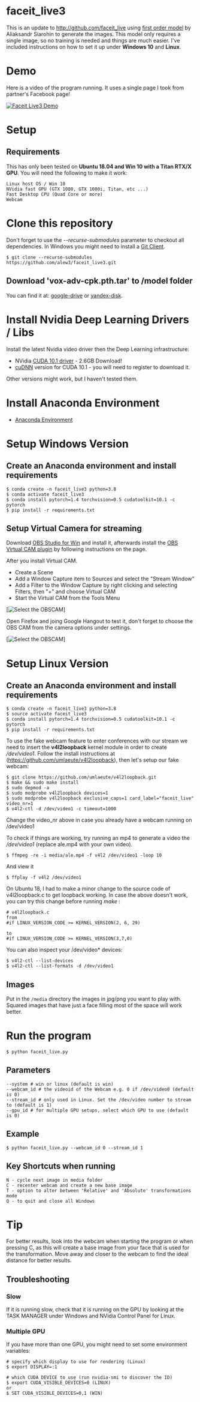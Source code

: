 # faceit_live3
This is an update to http://github.com/faceit_live using [first order model](https://github.com/AliaksandrSiarohin/first-order-model) by Aliaksandr Siarohin to generate the images. This model only requires a single image, so no training is needed and things are much easier. I've included instructions on how to set it up under **Windows 10** and **Linux**.

# Demo

Here is a video of the program running. It uses a single page I took from partner's Facebook page!

[![Faceit Live3 Demo](https://raw.githubusercontent.com/alew3/faceit_live3/master/docs/demo.png)](https://www.youtube.com/watch?v=NDJ72v1uKpw)


# Setup

## Requirements
This has only been tested on **Ubuntu 18.04 and Win 10 with a Titan RTX/X GPU**.
You will need the following to make it work:

    Linux host OS / Win 10
    NVidia fast GPU (GTX 1080, GTX 1080i, Titan, etc ...)
    Fast Desktop CPU (Quad Core or more)
    Webcam

# Clone this repository
Don't forget to use the *--recurse-submodules* parameter to checkout all dependencies. In Windows you might need to install a  [Git Client](https://git-scm.com/download/win).

    $ git clone --recurse-submodules https://github.com/alew3/faceit_live3.git

## Download 'vox-adv-cpk.pth.tar' to /model folder

You can find it at: [google-drive](https://drive.google.com/open?id=1PyQJmkdCsAkOYwUyaj_l-l0as-iLDgeH) or [yandex-disk](https://yadi.sk/d/lEw8uRm140L_eQ).

# Install Nvidia Deep Learning Drivers / Libs
Install the latest Nvidia video driver then the Deep Learning infrastructure:

* NVidia [CUDA 10.1 driver](https://developer.nvidia.com/cuda-downloads) - 2.6GB Download!
* [cuDNN](https://developer.nvidia.com/cudnn) version for CUDA 10.1 - you will need to register to download it.

Other versions might work, but I haven't tested them.

# Install Anaconda Environment

* [Anaconda Environment](https://www.anaconda.com/distribution/)


# Setup Windows Version

## Create an Anaconda environment and install requirements
```
$ conda create -n faceit_live3 python=3.8
$ conda activate faceit_live3
$ conda install pytorch=1.4 torchvision=0.5 cudatoolkit=10.1 -c pytorch
$ pip install -r requirements.txt
```

## Setup Virtual Camera for streaming

Download [OBS Studio for Win](https://obsproject.com/download) and install it, afterwards install the [OBS Virtual CAM plugin](https://github.com/CatxFish/obs-virtual-cam/releases) by following instructions on the page.

After you install Virtual CAM.
- Create a Scene
- Add a Window Capture item to Sources and select the "Stream Window"
- Add a Filter to the Window Capture by right clicking and selecting Filters, then "+" and choose Virtual CAM
- Start the Virtual CAM from the Tools Menu

[![Select the OBSCAM](https://raw.githubusercontent.com/alew3/faceit_live3/master/docs/obs.png)]

Open Firefox and joing Google Hangout to test it, don't forget to choose the OBS CAM from the camera options under settings.

[![Select the OBSCAM](https://raw.githubusercontent.com/alew3/faceit_live3/master/docs/obscam.png)]

# Setup Linux Version

## Create an Anaconda environment and install requirements
```
$ conda create -n faceit_live3 python=3.8
$ source activate faceit_live3
$ conda install pytorch=1.4 torchvision=0.5 cudatoolkit=10.1 -c pytorch
$ pip install -r requirements.txt
```

To use the fake webcam feature to enter conferences with our stream we need to insert the **v4l2loopback** kernel module in order to create */dev/video1*. Follow the install instructions at  (https://github.com/umlaeute/v4l2loopback), then let's setup our fake webcam:

```
$ git clone https://github.com/umlaeute/v4l2loopback.git
$ make && sudo make install
$ sudo depmod -a
$ sudo modprobe v4l2loopback devices=1
$ sudo modprobe v4l2loopback exclusive_caps=1 card_label="faceit_live" video_nr=1
$ v4l2-ctl -d /dev/video1 -c timeout=1000
```


Change the video_nr above in case you already have a webcam running on /dev/video1

To check if things are working, try running an mp4 to generate a video the */dev/video1* (replace ale.mp4 with your own video).
```
$ ffmpeg -re -i media/ale.mp4 -f v4l2 /dev/video1 -loop 10
```
And view it 
```
$ ffplay -f v4l2 /dev/video1
```

On Ubuntu 18, I had to make a minor change to the source code of v4l2loopback.c to get loopback working. In case the above doesn't work, you can try this change before running *make* : 

```
# v4l2loopback.c
from
#if LINUX_VERSION_CODE >= KERNEL_VERSION(2, 6, 29)

to
#if LINUX_VERSION_CODE >= KERNEL_VERSION(3,7,0)
```

You can also inspect your /dev/video* devices:

```
$ v4l2-ctl --list-devices
$ v4l2-ctl --list-formats -d /dev/video1

```

## Images

Put in the `/media` directory the images in jpg/png you want to play with. Squared images that have just a face filling most of the space will work better.

# Run the program 

```
$ python faceit_live.py
```

## Parameters
    --system # win or linux (default is win)
    --webcam_id # the videoid of the Webcam e.g. 0 if /dev/video0 (default is 0)
    --stream_id # only used in Linux. Set the /dev/video number to stream to (default is 1)
    --gpu_id # for multiple GPU setups, select which GPU to use (default is 0)

## Example
```
$ python faceit_live.py --webcam_id 0 --stream_id 1
```

## Key Shortcuts when running
```
N - cycle next image in media folder
C - recenter webcam and create a new base image
T - option to alter between 'Relative' and 'Absolute' transformations mode
Q - to quit and close all Windows
```

# Tip
For better results, look into the webcam when starting the program or when pressing C, as this will create a base image from your face that is used for the transformation. Move away and closer to the webcam to find the ideal distance for better results.

## Troubleshooting

### Slow
If it is running slow, check that it is running on the GPU by looking at the TASK MANAGER under Windows and NVidia Control Panel for Linux.

### Multiple GPU

If you have more than one GPU, you might need to set some environment variables:
```
# specify which display to use for rendering (Linux)
$ export DISPLAY=:1

# which CUDA DEVICE to use (run nvidia-smi to discover the ID)
$ export CUDA_VISIBLE_DEVICES=0 (LINUX)
or
$ SET CUDA_VISIBLE_DEVICES=0,1 (WIN)

```